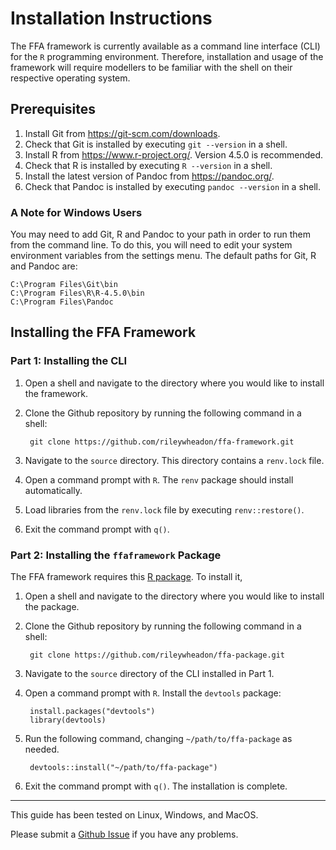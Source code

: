 # Installation Instructions

The FFA framework is currently available as a command line interface (CLI) for the `R` programming environment.
Therefore, installation and usage of the framework will require modellers to be familiar with the shell on their respective operating system.

## Prerequisites

1. Install Git from https://git-scm.com/downloads. 
2. Check that Git is installed by executing `git --version` in a shell.
3. Install R from https://www.r-project.org/. Version 4.5.0 is recommended.
4. Check that R is installed by executing `R --version` in  a shell.  
5. Install the latest version of Pandoc from https://pandoc.org/.
6. Check that Pandoc is installed by executing `pandoc --version` in a shell.

### A Note for Windows Users

You may need to add Git, R and Pandoc to your path in order to run them from the command line.
To do this, you will need to edit your system environment variables from the settings menu.
The default paths for Git, R and Pandoc are:

```
C:\Program Files\Git\bin
C:\Program Files\R\R-4.5.0\bin
C:\Program Files\Pandoc
```

## Installing the FFA Framework 

### Part 1: Installing the CLI

1. Open a shell and navigate to the directory where you would like to install the framework.
2. Clone the Github repository by running the following command in a shell:

        git clone https://github.com/rileywheadon/ffa-framework.git

3. Navigate to the `source` directory. This directory contains a `renv.lock` file.
4. Open a command prompt with `R`. The `renv` package should install automatically.
5. Load libraries from the `renv.lock` file by executing `renv::restore()`.
6. Exit the command prompt with `q()`.

### Part 2: Installing the `ffaframework` Package

The FFA framework requires this [R package](https://github.com/rileywheadon/ffa-package).
To install it,

1. Open a shell and navigate to the directory where you would like to install the package.
2. Clone the Github repository by running the following command in a shell:

        git clone https://github.com/rileywheadon/ffa-package.git

3. Navigate to the `source` directory of the CLI installed in Part 1.
4. Open a command prompt with `R`. Install the `devtools` package: 

        install.packages("devtools")
        library(devtools)

5. Run the following command, changing `~/path/to/ffa-package` as needed. 

        devtools::install("~/path/to/ffa-package")

6. Exit the command prompt with `q()`. The installation is complete.


---

This guide has been tested on Linux, Windows, and MacOS. 

Please submit a [Github Issue](https://github.com/rileywheadon/ffa-framework/issues) if you have any problems.

